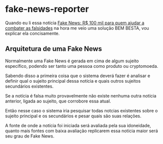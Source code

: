 # fake-news-reporter

Quando eu li essa notícia 
[Fake News: R$ 100 mil para quem ajudar a combater as falsidades](https://catracalivre.com.br/geral/cidadania/indicacao/fake-news/) na hora me veio uma solução BEM BESTA, vou explicar ela concisamente.

## Arquitetura de uma Fake News

Normalmente uma Fake News é gerada em cima de algum sujeito específico, podendo ser tanto uma pessoa como produto ou cryptomoeda.

Sabendo disso a primeira coisa que o sistema deverá fazer é analisar e definir qual o sujeito principal dessa notícia e quais outros sujeitos secundários existentes.

Se a notícia é falsa muito provavelmente não existe nenhuma outra notícia anterior, ligada ao sujeito, que corrobore essa atual.

Então nesse caso o sistema iria pesquisar todas notcias existentes sobre o sujeito principal e os secundários e pesar quais são suas relações.

A fonte de onde a notícia foi iniciada será avaliada pela sua idoneidade, quanto mais fontes com baixa avaliação replicarem essa notícia maior será seu grau de Fake News.
